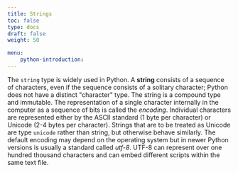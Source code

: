 ```yaml
---
title: Strings
toc: false
type: docs
draft: false
weight: 50

menu:
    python-introduction:
---
```


The `string` type is widely used in Python.  A __string__ consists of a sequence of characters, even if the sequence consists of a solitary character; Python does not have a distinct "character" type.  The string is a compound type and immutable.  The representation of a single character internally in the computer as a sequence of bits is called the _encoding_.  Individual characters are represented either by the ASCII standard (1 byte per character) or Unicode (2-4 bytes per character).  Strings that are to be treated as Unicode are type `unicode` rather than string, but otherwise behave similarly.  The default encoding may depend on the operating system but in newer Python versions is usually a standard called _utf-8_.  UTF-8 can represent over one hundred thousand characters and can embed different scripts within the same text file.
